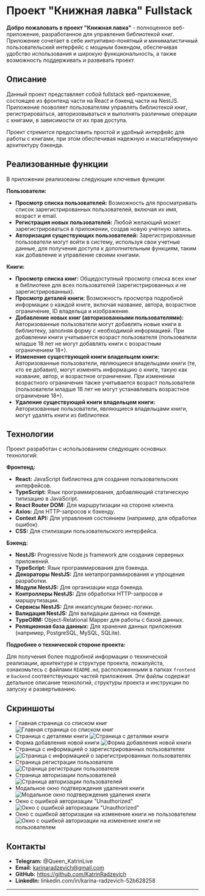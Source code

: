 # Проект "Книжная лавка" Fullstack

**Добро пожаловать в проект "Книжная лавка"** - полноценное веб-приложение, разработанное для управления библиотекой книг. Приложение сочетает в себе интуитивно-понятный и минималистичный пользовательский интерфейс с мощным бэкендом, обеспечивая удобство использования и широкую функциональность, а также возможность поддерживать и развивать проект.

## Описание

Данный проект представляет собой fullstack веб-приложение, состоящее из фронтенд части на React и бэкенд части на NestJS. Приложение позволяет пользователям управлять библиотекой книг, регистрироваться, авторизовываться и выполнять различные операции с книгами, в зависимости от их прав доступа.

Проект стремится предоставить простой и удобный интерфейс для работы с книгами, при этом обеспечивая надежную и масштабируемую архитектуру бэкенда.

## Реализованные функции

В приложении реализованы следующие ключевые функции:

**Пользователи:**

- **Просмотр списка пользователей:** Возможность для просматривать список зарегистрированных пользователей, включая их имя, возраст и email.
- **Регистрация новых пользователей:** Любой желающий может зарегистрироваться в приложении, создав новую учетную запись.
- **Авторизация существующих пользователей:** Зарегистрированные пользователи могут войти в систему, используя свои учетные данные, для получения доступа к дополнительным функциям, таким как добавление и управление своими книгами.

**Книги:**

- **Просмотр списка книг:** Общедоступный просмотр списка всех книг в библиотеке для всех пользователей (зарегистрированных и не зарегистрированных).
- **Просмотр деталей книги:** Возможность просмотра подробной информации о каждой книге, включая название, автора, возрастное ограничение, ID владельца и изображение.
- **Добавление новых книг (авторизованными пользователями):** Авторизованные пользователи могут добавлять новые книги в библиотеку, заполняя форму с необходимой информацией. При добавлении книги учитывается возраст пользователя (пользователи младше 18 лет не могут добавлять книги с возрастным ограничением 18+).
- **Изменение существующей книги владельцем книги:** Авторизованные пользователи, являющиеся владельцами книги (те, кто ее добавил), могут изменять информацию о книге, такую как название, автор, и возрастное ограничение. При изменении возрастного ограничения также учитывается возраст пользователя (пользователи младше 18 лет не могут устанавливать возрастное ограничение 18+).
- **Удаление существующей книги владельцем книги:** Авторизованные пользователи, являющиеся владельцами книги, могут удалять книги из библиотеки.

## Технологии

Проект разработан с использованием следующих основных технологий:

**Фронтенд:**

- **React:** JavaScript библиотека для создания пользовательских интерфейсов.
- **TypeScript:** Язык программирования, добавляющий статическую типизацию в JavaScript.
- **React Router DOM:** Для маршрутизации на стороне клиента.
- **Axios:** Для HTTP-запросов к бэкенду.
- **Context API:** Для управления состоянием (например, для обработки ошибок).
- **CSS:** Для стилизации пользовательского интерфейса.

**Бэкенд:**

- **NestJS:** Progressive Node.js framework для создания серверных приложений.
- **TypeScript:** Язык программирования для бэкенда.
- **Декораторы NestJS:** Для метапрограммирования и упрощения разработки.
- **Модули NestJS:** Для организации кода бэкенда.
- **Контроллеры NestJS:** Для обработки HTTP-запросов и маршрутизации.
- **Сервисы NestJS:** Для инкапсуляции бизнес-логики.
- **Валидация NestJS:** Для валидации данных на бэкенде.
- **TypeORM:** Object-Relational Mapper для работы с базой данных.
- **Реляционная база данных:** Для хранения данных приложения (например, PostgreSQL, MySQL, SQLite).

**Подробнее о технической стороне проекта:**

Для получения более подробной информации о технической реализации, архитектуре и структуре проекта, пожалуйста, ознакомьтесь с файлами `README.md`, расположенными в папках `frontend` и `backend` соответствующих частей приложения. Эти файлы содержат детальное описание технологий, структуры проекта и инструкции по запуску и развертыванию.

## Скриншоты

- Главная страница со списком книг
  ![Главная страница со списком книг](/sreenshots/mainPage.png)
- Страница с деталями книги
  ![Страница с деталями книги](/sreenshots/bookDetails.png)
- Форма добавления новой книги
  ![Форма добавления новой книги](/sreenshots/addBook.png)
- Страница с информацией о зарегистрированных пользователях
  ![Страница с информацией о зарегистрированных пользователях](/sreenshots/users.png)
- Страница регистрации пользователя
  ![Страница регистрации пользователя](/sreenshots/userRegister.png)
- Страница авторизации пользователей
  ![Страница авторизации пользователей](/sreenshots/login.png)
- Модальное окно подтверждения удаления книги
  ![Модальное окно подтверждения удаления книги](/sreenshots/modalWindowToDelete.png)
- Окно с ошибкой авторизации "Unauthorized"
  ![Окно с ошибкой авторизации "Unauthorized"](/sreenshots/unautorised.png)
- Окно с ошибкой авторизации на изменение книги не пользователем
  ![Окно с ошибкой авторизации на изменение книги не пользователем](/sreenshots/ownerEdit.png)

## Контакты

- **Telegram:** @Queen_KatrinLive
- **Email:** karinaradzevich@gmail.com
- **GitHub:** https://github.com/KatrinRadzevich
- **LinkedIn:** linkedin.com/in/karina-radzevich-52b628258

---
